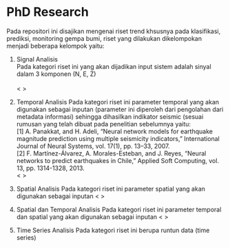 # PhD Research
Pada repositori ini disajikan mengenai riset trend khsusnya pada klasifikasi, prediksi, monitoring gempa bumi, riset yang dilakukan dikelompokan menjadi beberapa kelompok yaitu:
1. Signal Analisis <br>
   Pada kategori riset ini yang akan dijadikan input sistem adalah sinyal dalam 3 komponen (N, E, Z)<br>    
   <&nbsp;>
2. Temporal Analisis
   Pada kategori riset ini parameter temporal yang akan digunakan sebagai inputan (parameter ini diperoleh dari pengolahan dari metadata informasi) sehingga dihasilkan indikator
   seismic (sesuai rumusan yang telah dibuat pada penelitian sebelumnya yaitu:<br>
   [1] A. Panakkat, and H. Adeli, “Neural network models for earthquake magnitude prediction using multiple seismicity indicators,” International Journal of Neural Systems, vol. 17(1), pp. 13–33, 2007.<br>
   [2] F. Martínez-Álvarez, A. Morales-Esteban, and J. Reyes, “Neural networks to predict earthquakes in Chile,” Applied Soft Computing, vol. 13, pp. 1314-1328, 2013.
   <br><&nbsp;>
   
3. Spatial Analisis
   Pada kategori riset ini parameter spatial yang akan digunakan sebagai inputan
<&nbsp;>
4. Spatial dan Temporal Analisis
   Pada kategori riset ini parameter temporal dan spatial yang akan digunakan sebagai inputan 
<&nbsp;>
5. Time Series Analisis
   Pada kategori riset ini berupa runtun data (time series)